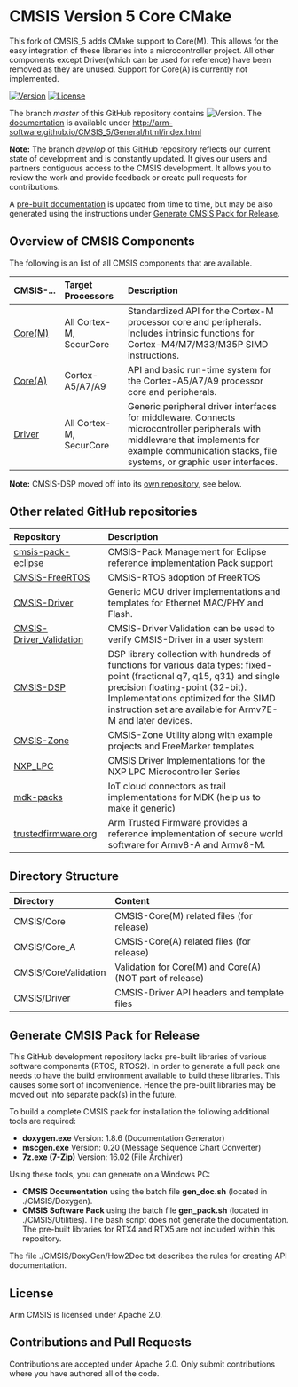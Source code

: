 # CMSIS Version 5 Core CMake
This fork of CMSIS_5 adds CMake support to Core(M). This allows for the easy integration of these libraries into a microcontroller
project. All other components except Driver(which can be used for reference) have been removed as they are unused. Support for Core(A) is currently not implemented.

[![Version](https://img.shields.io/github/v/release/arm-software/CMSIS_5)](https://github.com/ARM-software/CMSIS_5/releases/latest) [![License](https://img.shields.io/github/license/arm-software/CMSIS_5)](https://arm-software.github.io/CMSIS_5/General/html/LICENSE.txt)

The branch *master* of this GitHub repository contains ![Version](https://img.shields.io/github/v/release/arm-software/CMSIS_5?display_name=release&label=%20&sort=semver).
The [documentation](http://arm-software.github.io/CMSIS_5/General/html/index.html) is available under http://arm-software.github.io/CMSIS_5/General/html/index.html


**Note:** The branch *develop* of this GitHub repository reflects our current state of development and is constantly updated. It gives our users and partners contiguous access to the CMSIS development. It allows you to review the work and provide feedback or create pull requests for contributions.

A [pre-built documentation](https://arm-software.github.io/CMSIS_5/develop/General/html/index.html) is updated from time to time, but may be also generated using the instructions under [Generate CMSIS Pack for Release](https://github.com/ARM-software/CMSIS_5#generate-cmsis-pack-for-release).

## Overview of CMSIS Components

The following is an list of all CMSIS components that are available.

| CMSIS-... | Target Processors   | Description  |
|:----------|:--------------------|:-------------|
|[Core(M)](http://arm-software.github.io/CMSIS_5/Core/html/index.html)  | All Cortex-M, SecurCore | Standardized API for the Cortex-M processor core and peripherals. Includes intrinsic functions for Cortex-M4/M7/M33/M35P SIMD instructions.|
|[Core(A)](http://arm-software.github.io/CMSIS_5/Core_A/html/index.html)| Cortex-A5/A7/A9 | API and basic run-time system for the Cortex-A5/A7/A9 processor core and peripherals.|
|[Driver](http://arm-software.github.io/CMSIS_5/Driver/html/index.html) | All Cortex-M, SecurCore | Generic peripheral driver interfaces for middleware. Connects microcontroller peripherals with middleware that implements for example communication stacks, file systems, or graphic user interfaces.|

**Note:** CMSIS-DSP moved off into its [own repository](https://github.com/ARM-software/CMSIS-DSP), see below.

## Other related GitHub repositories

| Repository                  | Description                                               |
|:--------------------------- |:--------------------------------------------------------- |
| [cmsis-pack-eclipse](https://github.com/ARM-software/cmsis-pack-eclipse)    |  CMSIS-Pack Management for Eclipse reference implementation Pack support  |
| [CMSIS-FreeRTOS](https://github.com/arm-software/CMSIS-FreeRTOS)            | CMSIS-RTOS adoption of FreeRTOS                                                      |
| [CMSIS-Driver](https://github.com/arm-software/CMSIS-Driver)                | Generic MCU driver implementations and templates for Ethernet MAC/PHY and Flash.  |
| [CMSIS-Driver_Validation](https://github.com/ARM-software/CMSIS-Driver_Validation) | CMSIS-Driver Validation can be used to verify CMSIS-Driver in a user system |
| [CMSIS-DSP](https://github.com/ARM-software/CMSIS-DSP)                      | DSP library collection with hundreds of functions for various data types: fixed-point (fractional q7, q15, q31) and single precision floating-point (32-bit). Implementations optimized for the SIMD instruction set are available for Armv7E-M and later devices. |
| [CMSIS-Zone](https://github.com/ARM-software/CMSIS-Zone)                    | CMSIS-Zone Utility along with example projects and FreeMarker templates         |
| [NXP_LPC](https://github.com/ARM-software/NXP_LPC)                          | CMSIS Driver Implementations for the NXP LPC Microcontroller Series       |
| [mdk-packs](https://github.com/mdk-packs)                                   | IoT cloud connectors as trail implementations for MDK (help us to make it generic)|
| [trustedfirmware.org](https://www.trustedfirmware.org/)                     | Arm Trusted Firmware provides a reference implementation of secure world software for Armv8-A and Armv8-M.|


## Directory Structure

| Directory            | Content                                                   |
|:-------------------- |:--------------------------------------------------------- |
| CMSIS/Core           | CMSIS-Core(M) related files (for release)                 |
| CMSIS/Core_A         | CMSIS-Core(A) related files (for release)                 |
| CMSIS/CoreValidation | Validation for Core(M) and Core(A) (NOT part of release)  |
| CMSIS/Driver         | CMSIS-Driver API headers and template files               |

## Generate CMSIS Pack for Release

This GitHub development repository lacks pre-built libraries of various software components (RTOS, RTOS2).
In order to generate a full pack one needs to have the build environment available to build these libraries.
This causes some sort of inconvenience. Hence the pre-built libraries may be moved out into separate pack(s)
in the future.

To build a complete CMSIS pack for installation the following additional tools are required:
 - **doxygen.exe**    Version: 1.8.6 (Documentation Generator)
 - **mscgen.exe**     Version: 0.20  (Message Sequence Chart Converter)
 - **7z.exe (7-Zip)** Version: 16.02 (File Archiver)

Using these tools, you can generate on a Windows PC:
 - **CMSIS Documentation** using the batch file **gen_doc.sh** (located in ./CMSIS/Doxygen).
 - **CMSIS Software Pack** using the batch file **gen_pack.sh** (located in ./CMSIS/Utilities).
   The bash script does not generate the documentation. The pre-built libraries for RTX4 and RTX5
   are not included within this repository.

The file ./CMSIS/DoxyGen/How2Doc.txt describes the rules for creating API documentation.

## License

Arm CMSIS is licensed under Apache 2.0.

## Contributions and Pull Requests

Contributions are accepted under Apache 2.0. Only submit contributions where you have authored all of the code.

